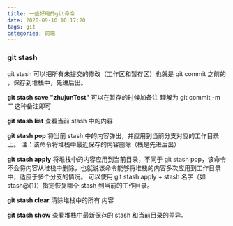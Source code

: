 ```yaml
---
title: 一些好用的git命令
date: 2020-09-10 10:17:20
tags: git
categories: 前端
---
```


### git stash

git stash 可以把所有未提交的修改（工作区和暂存区）也就是 git commit 之前的 ，保存到堆栈中，先进后出。

**git stash save "zhujunTest"**
可以在暂存的时候加备注 理解为 git commit -m “” 这种备注即可

**git stash list**
查看当前 stash 中的内容

**git stash pop**
将当前 stash 中的内容弹出，并应用到当前分支对应的工作目录上。
注：该命令将堆栈中最近保存的内容删除（栈是先进后出）

**git stash apply**
将堆栈中的内容应用到当前目录，不同于 git stash pop，该命令不会将内容从堆栈中删除，也就说该命令能够将堆栈的内容多次应用到工作目录中，适应于多个分支的情况。
可以使用 git stash apply + stash 名字（如 stash@{1}）指定恢复哪个 stash 到当前的工作目录。

**git stash clear**
清除堆栈中的所有 内容

**git stash show**
查看堆栈中最新保存的 stash 和当前目录的差异。
